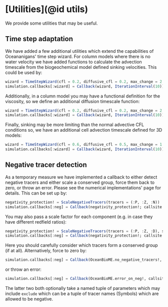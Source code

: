 # [Utilities](@id utils)

We provide some utilities that may be useful.

## Time step adaptation
We have added a few additional utilities which extend the capabilities of Oceananigans' time step wizard. For column models where there is no water velocity we have added functions to calculate the advection timescale from the biogeochemical model defined sinking velocities. This could be used by:
```julia
wizard = TimeStepWizard(cfl = 0.2, diffusive_cfl = 0.2, max_change = 2.0, min_change = 0.5, cell_advection_timescale = column_advection_timescale)
simulation.callbacks[:wizard] = Callback(wizard, IterationInterval(10))
```
Additionally, in a column model you may have a functional definition for the viscosity, so we define an additional diffusion timescale function:
```julia
wizard = TimeStepWizard(cfl = 0.2, diffusive_cfl = 0.2, max_change = 2.0, min_change = 0.5, cell_diffusion_timescale = column_diffusion_timescale, cell_advection_timescale = column_advection_timescale)
simulation.callbacks[:wizard] = Callback(wizard, IterationInterval(10))
```
Finally, sinking may be more limiting than the normal advective CFL conditions so, we have an additional cell advection timescale defined for 3D models:
```julia
wizard = TimeStepWizard(cfl = 0.6, diffusive_cfl = 0.5, max_change = 1.5, min_change = 0., cell_advection_timescale = sinking_adveciton_timescale)
simulation.callbacks[:wizard] = Callback(wizard, IterationInterval(10))
```

## Negative tracer detection
As a temporary measure we have implemented a callback to either detect negative tracers and either scale a conserved group, force them back to zero, or throw an error. Please see the numerical implementations' page for details. This can be set up by:
```julia
negativity_protection! = ScaleNegativeTracers(tracers = (:P, :Z, :N))
simulation.callbacks[:neg] = Callback(negativity_protection!; callsite = UpdateStateCallsite())
```
You may also pass a scale factor for each component (e.g. in case they have different redfield ratios):
```julia
negativity_protection! = ScaleNegativeTracers(tracers = (:P, :Z, :D), scalefactors = (P = 1, Z = 1, D = 2))
simulation.callbacks[:neg] = Callback(negativity_protection!; callsite = UpdateStateCallsite())
```
Here you should carefully consider which tracers form a conserved group (if at all). Alternatively, force to zero by:
```julia
simulation.callbacks[:neg] = Callback(OceanBioME.no_negative_tracers!, callsite = UpdateStateCallsite())
```
or throw an error:
```julia
simulation.callbacks[:neg] = Callback(OceanBioME.error_on_neg!, callsite = UpdateStateCallsite())
```
The latter two both optionally take a named tuple of parameters which may include `exclude` which can be a tuple of tracer names (Symbols) which are allowed to be negative.
